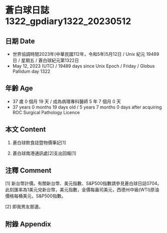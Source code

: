 [_metadata_:encoding]: - "utf-8"
[_metadata_:language]: - "zh-Hant-TW"
[_metadata_:fileformat]: - "markdown"
[_metadata_:MIME_type]: - "text/plain"
[_metadata_:markdown_version]: - "commonmark version 0.30"
[_metadata_:markdown_spec]: - "https://spec.commonmark.org/0.30/"

# 蒼白球日誌1322_gpdiary1322_20230512 #

## 日期 Date ##

* 世界協調時間2023年(中華民國112年，令和5年)5月12日 / Unix 紀元 19489 日 / 星期五 / 蒼白球紀元第1322日
* May 12, 2023 (UTC) / 19489 days since Unix Epoch / Friday / Globus Pallidum day 1322

## 年齡 Age ##

* 37 歲 0 個月 19 天 / 成為病理專科醫師 5 年 7 個月 0 天
* 37 years 0 months 19 days old / 5 years 7 months 0 days after acquiring ROC Surgical Pathology Licence

## 本文 Content ##

1. 蒼白球飲食誌暨物價筆記[1]

    
2. 蒼白球南港通訊處[2]支出回報[1]

    

## 注釋 Comment ##

[1] 新台幣計價。有關新台幣、美元指數、S&P500指數請參見蒼白球日誌0704。此刻匯率為1美元兌新台幣，美元指數，金價每盎司美元，西德州中級(WTI)原油價格每桶美元，S&P500指數。


[2] 即我男友那邊。



## 附錄 Appendix ##

